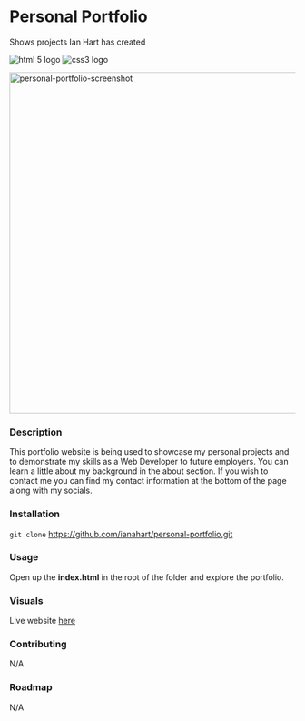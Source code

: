 # Personal Portfolio

Shows projects Ian Hart has created

![html 5 logo](https://camo.githubusercontent.com/d2da7e7ec8424780720101d4853c64dffb81dc69dfdd25a0ce88cdb3848bbc6f/68747470733a2f2f696d672e736869656c64732e696f2f7374617469632f76313f7374796c653d666f722d7468652d6261646765266d6573736167653d48544d4c3526636f6c6f723d453334463236266c6f676f3d48544d4c35266c6f676f436f6c6f723d464646464646266c6162656c3d)
![css3 logo](https://camo.githubusercontent.com/9fe0ddca8c80fd49703246ca3b9a894ddfdc9c1c80f6ab5de92bbe91471dbab8/68747470733a2f2f696d672e736869656c64732e696f2f7374617469632f76313f7374796c653d666f722d7468652d6261646765266d6573736167653d4353533326636f6c6f723d313537324236266c6f676f3d43535333266c6f676f436f6c6f723d464646464646266c6162656c3d)

<img width="600" alt="personal-portfolio-screenshot" src="https://github.com/ianahart/personal-portfolio/assets/29121238/fef26355-d5ec-4a6f-bcd5-72bc6ef67b49">



### Description

This portfolio website is being used to showcase my personal projects and to
demonstrate my skills as a Web Developer to future employers. You can learn
a little about my background in the about section. If you wish to contact me
you can find my contact information at the bottom of the page along with my socials.

### Installation

`git clone` https://github.com/ianahart/personal-portfolio.git

### Usage

Open up the **index.html** in the root of the folder
and explore the portfolio.

### Visuals

Live website [here](https://ianahart.github.io/personal-portfolio/)

### Contributing

N/A

### Roadmap

N/A
